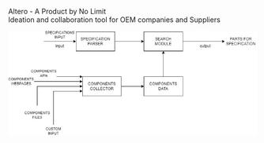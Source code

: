 Altero - A Product by No Limit  
Ideation and collaboration tool for OEM companies and Suppliers   
  
![alt text](https://github.com/forybogdanov/altero/blob/main/flow_diagram.jpg)
